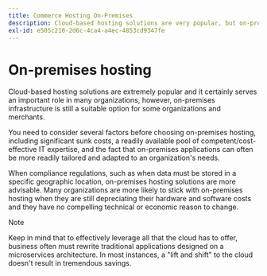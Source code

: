 ```yaml
---
title: Commerce Hosting On-Premises
description: Cloud-based hosting solutions are very popular, but on-premises hosting may make sense for your ecommerce project.
exl-id: e505c216-2d6c-4ca4-a4ec-4853cd9347fe
---
```

# On-premises hosting

Cloud-based hosting solutions are extremely popular and it certainly serves an
important role in many organizations, however, on-premises infrastructure is still a suitable option for some organizations and merchants.

You need to consider several factors before choosing on-premises hosting, including significant sunk costs, a readily available pool of competent/cost-effective IT expertise, and the fact that on-premises applications can often be more readily tailored and adapted to an organization's needs.

When compliance regulations, such as when data must be stored in a specific geographic location, on-premises hosting solutions are more advisable. Many organizations are more likely to stick with on-premises hosting when they are still depreciating their hardware and software costs and they have no compelling technical or economic reason to change.

>[!NOTE]
>
>Keep in mind that to effectively leverage all that the cloud has to offer, business often must rewrite traditional applications designed on a microservices architecture. In most instances, a "lift and shift" to the cloud doesn't result in tremendous savings.
